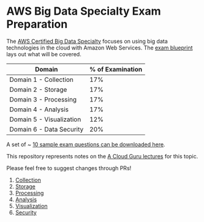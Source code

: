 # AWS Big Data Specialty Exam Preparation

The [AWS Certified Big Data Specialty](https://aws.amazon.com/certification/certified-big-data-specialty/) focuses on using big data technologies in the cloud with Amazon Web Services.  The [exam blueprint](https://d0.awsstatic.com/training-and-certification/docs-bigdata-spec/AWS_Certified_Big_Data_Specialty_Blueprint.pdf) lays out what will be covered.

Domain | % of Examination
-------|-------------------
Domain 1 - Collection | 17%
Domain 2 - Storage | 17%
Domain 3 - Processing | 17%
Domain 4 - Analysis | 17%
Domain 5 - Visualization | 12%
Domain 6 - Data Security | 20%

A set of ~ [10 sample exam questions can be downloaded here](https://d0.awsstatic.com/training-and-certification/docs-bigdata-spec/AWS_Certified_Big_Data_Specialty_SampleExam.pdf).

This repository represents notes on the [A Cloud Guru lectures](https://acloud.guru/learn/aws-certified-big-data-specialty) for this topic.

Please feel free to suggest changes through PRs!

1. [Collection](Domain_1_-_Collection/README.md)
1. [Storage](Domain_2_-_Storage/README.md)
3. [Processing](Domain_3_-_Processing/README.md)
4. [Analysis](Domain_4_-_Analysis/README.md)
5. [Visualization](Domain_5_-_Visualization/README.md)
6. [Security](Domain_6_-_Security/README.md)
